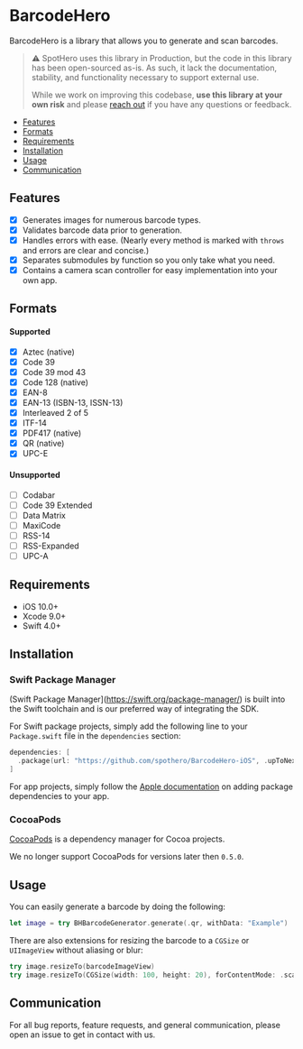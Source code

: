 # BarcodeHero

BarcodeHero is a library that allows you to generate and scan barcodes.

>:warning: SpotHero uses this library in Production, but the code in this library has been open-sourced as-is. As such, it lack the documentation, stability, and functionality necessary to support external use.
>
> While we work on improving this codebase, **use this library at your own risk** and please [reach out](#communication) if you have any questions or feedback.

- [Features](#features)
- [Formats](#formats)
- [Requirements](#requirements)
- [Installation](#installation)
- [Usage](#usage)
- [Communication](#communication)

## Features

- [x] Generates images for numerous barcode types.
- [x] Validates barcode data prior to generation.
- [x] Handles errors with ease. (Nearly every method is marked with `throws` and errors are clear and concise.)
- [x] Separates submodules by function so you only take what you need.
- [x] Contains a camera scan controller for easy implementation into your own app.

## Formats

#### Supported

- [x] Aztec (native)
- [x] Code 39
- [x] Code 39 mod 43
- [x] Code 128 (native)
- [x] EAN-8
- [x] EAN-13 (ISBN-13, ISSN-13)
- [x] Interleaved 2 of 5
- [x] ITF-14
- [x] PDF417 (native)
- [x] QR (native)
- [x] UPC-E

#### Unsupported

- [ ] Codabar
- [ ] Code 39 Extended
- [ ] Data Matrix
- [ ] MaxiCode
- [ ] RSS-14
- [ ] RSS-Expanded
- [ ] UPC-A

## Requirements

- iOS 10.0+
- Xcode 9.0+
- Swift 4.0+

## Installation

### Swift Package Manager

(Swift Package Manager](https://swift.org/package-manager/) is built into the Swift toolchain and is our preferred way of integrating the SDK.

For Swift package projects, simply add the following line to your `Package.swift` file in the `dependencies` section:

```swift
dependencies: [
  .package(url: "https://github.com/spothero/BarcodeHero-iOS", .upToNextMajor(from: "0.5.0")),
]
```

For app projects, simply follow the [Apple documentation](https://developer.apple.com/documentation/xcode/adding_package_dependencies_to_your_app) on adding package dependencies to your app.

### CocoaPods

[CocoaPods](http://cocoapods.org) is a dependency manager for Cocoa projects.

We no longer support CocoaPods for versions later then `0.5.0`.

## Usage

You can easily generate a barcode by doing the following:

```Swift
let image = try BHBarcodeGenerator.generate(.qr, withData: "Example")
```

There are also extensions for resizing the barcode to a `CGSize` or `UIImageView` without aliasing or blur:

```Swift
try image.resizeTo(barcodeImageView)
try image.resizeTo(CGSize(width: 100, height: 20), forContentMode: .scaleAspectFit)
```

## Communication

For all bug reports, feature requests, and general communication, please open an issue to get in contact with us.
